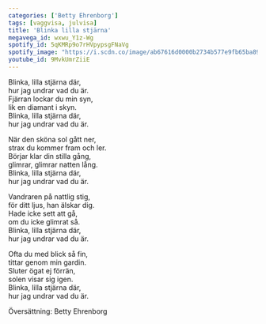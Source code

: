 ```yaml
---
categories: ['Betty Ehrenborg']
tags: [vaggvisa, julvisa]
title: 'Blinka lilla stjärna'
megavega_id: wxwu_Y1z-Wg
spotify_id: 5qKMRp9o7rHVpypsgFNaVg
spotify_image: "https://i.scdn.co/image/ab67616d0000b2734b577e9fb65ba893513756cf"
youtube_id: 9MvkUmrZiiE
---
```


Blinka, lilla stjärna där,  
hur jag undrar vad du är.  
Fjärran lockar du min syn,  
lik en diamant i skyn.  
Blinka, lilla stjärna där,  
hur jag undrar vad du är.  

När den sköna sol gått ner,  
strax du kommer fram och ler.  
Börjar klar din stilla gång,  
glimrar, glimrar natten lång.  
Blinka, lilla stjärna där,  
hur jag undrar vad du är.

Vandraren på nattlig stig,  
för ditt ljus, han älskar dig.  
Hade icke sett att gå,  
om du icke glimrat så.  
Blinka, lilla stjärna där,  
hur jag undrar vad du är.  

Ofta du med blick så fin,  
tittar genom min gardin.  
Sluter ögat ej förrän,  
solen visar sig igen.  
Blinka, lilla stjärna där,  
hur jag undrar vad du är.


Översättning: Betty Ehrenborg
